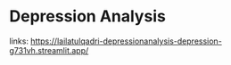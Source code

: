 # Depression Analysis

links: https://lailatulqadri-depressionanalysis-depression-g731vh.streamlit.app/
